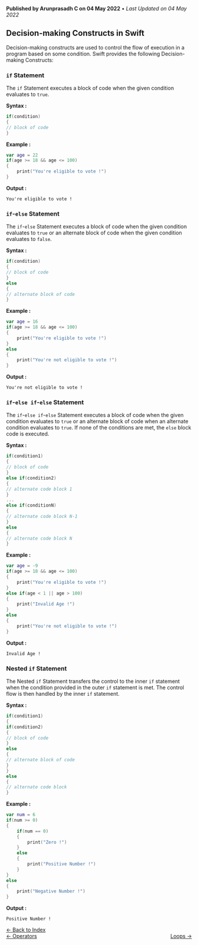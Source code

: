 **Published by Arunprasadh C on 04 May 2022** • *Last Updated on 04 May 2022*

## Decision-making Constructs in Swift
Decision-making constructs are used to control the flow of execution in a program based on some condition. Swift provides the following Decision-making Constructs:

### `if` Statement
The `if` Statement executes a block of code when the given condition evaluates to `true`.

**Syntax :**
```swift
if(condition)
{
// block of code
}
```

**Example :**
```swift
var age = 22
if(age >= 18 && age <= 100)
{
    print("You're eligible to vote !")
}
```

**Output :**
```
You're eligible to vote !
```
### `if`-`else` Statement
The `if`-`else` Statement executes a block of code when the given condition evaluates to `true` or an alternate block of code when the given condition evaluates to `false`.

**Syntax :**
```swift
if(condition)
{
// block of code
}
else
{
// alternate block of code
}
```

**Example :**
```swift
var age = 16
if(age >= 18 && age <= 100)
{
    print("You're eligible to vote !")
}
else
{
    print("You're not eligible to vote !")
}
```

**Output :**
```
You're not eligible to vote !
```

### `if`-`else if`-`else` Statement
The `if`-`else if`-`else` Statement executes a block of code when the given condition evaluates to `true` or an alternate block of code when an alternate condition evaluates to `true`. If none of the conditions are met, the `else` block code is executed.

**Syntax :**
```swift
if(condition1)
{
// block of code
}
else if(condition2)
{
// alternate code block 1
}
...
else if(conditionN)
{
// alternate code block N-1
}
else
{
// alternate code block N
}
```

**Example :**
```swift
var age = -9
if(age >= 18 && age <= 100)
{
    print("You're eligible to vote !")
}
else if(age < 1 || age > 100)
{
    print("Invalid Age !")
}
else
{
    print("You're not eligible to vote !")
}
```

**Output :**
```
Invalid Age !
```

### Nested `if` Statement
  The Nested `if` Statement transfers the control to the inner `if` statement when the condition provided in the outer `if` statement is met. The control flow is then handled by the inner `if` statement.

**Syntax :**
```swift
if(condition1)
{
if(condition2)
{
// block of code
}
else
{
// alternate block of code
}
}
else
{
// alternate code block
}
```

**Example :**
```swift
var num = 6
if(num >= 0)
{
    if(num == 0)
    {
        print("Zero !")
    }
    else
    {
        print("Positive Number !")
    }
}
else
{
    print("Negative Number !")
}
```

**Output :**
```
Positive Number !
```

<a href="https://techinessoverloaded.github.io/iOSAppDevBasics/index.html">&larr; Back to Index</a>
<br>
<span style="float: left">
<a href="https://techinessoverloaded.github.io/iOSAppDevBasics/operators.html">&larr; Operators</a>
</span>
<span style="float: right">
<a href="https://techinessoverloaded.github.io/iOSAppDevBasics/loops.html">Loops &rarr;</a>
</span>
